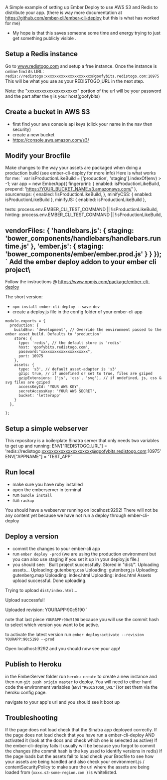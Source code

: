 A Simple example of setting up Ember Deploy to use AWS S3 and Redis to distribute your app. 
(there is way more documentation at https://github.com/ember-cli/ember-cli-deploy but this is what has worked for me) 

- My hope is that this saves someone some time and energy trying to just get something publicly visible .

Setup a Redis instance
----
Go to www.redistogo.com and setup a free instance.
Once the instance is online find its URL:
`redis://redistogo:xxxxxxxxxxxxxxxxxxxxx@goofybits.redistogo.com:10975`
This will be what you use as your REDISTOGO_URL in the next step.

Note: the "xxxxxxxxxxxxxxxxxxxxx" portion of the url will be your password and the part after the `@` is your host(goofybits)


Create a bucket in AWS S3
------
- first find your aws console api keys (click your name in the nav then security)
- create a new bucket
- https://console.aws.amazon.com/s3/



Modify your Brocfile
----
Make changes to the way your assets are packaged when doing a production build (see ember-cli-deploy for more info)
Here is what works for me:
`
var isProductionLikeBuild = ['production', 'staging'].indexOf(env) > -1;
var app = new EmberApp({
fingerprint: {
    enabled: isProductionLikeBuild,
    prepend: 'https://YOUR_BUCKET_NAME.s3.amazonaws.com/'
  },
  sourcemaps: {
    enabled: !isProductionLikeBuild,
  },
  minifyCSS: { enabled: isProductionLikeBuild },
  minifyJS: { enabled: isProductionLikeBuild },

  tests: process.env.EMBER_CLI_TEST_COMMAND || !isProductionLikeBuild,
  hinting: process.env.EMBER_CLI_TEST_COMMAND || !isProductionLikeBuild,

  vendorFiles: {
    'handlebars.js': {
      staging:  'bower_components/handlebars/handlebars.runtime.js'
    },
    'ember.js': {
      staging:  'bower_components/ember/ember.prod.js'
    }
  }
});
`
Add the ember deploy addon to your ember cli project\
----
Follow the instructions @ https://www.npmjs.com/package/ember-cli-deploy

The short version:
- `npm install ember-cli-deploy --save-dev`
- create a deploy.js file in the config folder of your ember-cli app
```
module.exports = {
  production: {
    buildEnv: 'development', // Override the environment passed to the ember asset build. Defaults to 'production'
    store: {
      type: 'redis', // the default store is 'redis'
      host: 'goofybits.redistogo.com',
      password:"xxxxxxxxxxxxxxxxxxxxx",
      port: 10975
    },
    assets: {
      type: 's3', // default asset-adapter is 's3'
      gzip: true, // if undefined or set to true, files are gziped
      gzipExtensions: ['js', 'css', 'svg'], // if undefined, js, css & svg files are gziped
      accessKeyId: 'YOUR AWS KEY',
      secretAccessKey: 'YOUR AWS SECRET',
      bucket: 'letterapp'
    }
  },

};
``` 



Setup a simple webserver
---
This repository is a boilerplate Sinatra server that only needs two variables to get up and running:
    ENV["REDISTOGO_URL"] = 'redis://redistogo:xxxxxxxxxxxxxxxxxxxxx@goofybits.redistogo.com:10975' 
    ENV["APPNAME"] = 'TEST_APP'

Run local 
----
- make sure you have ruby installed
- open the emberserver in terminal 
- run `bundle install`
- run `rackup`

You should have a webserver running on localhost:9292! There will not be any content yet because we have not run a deploy through ember-cli-deploy

Deploy a version
---
- commit the changes to your ember-cli app
- run `ember deploy -prod`  (we are using the production environment but you can also use staging if you set it up in your deploy.js file.)
- you should see:
`
Built project successfully. Stored in "dist/".
Uploading assets...
Uploading: gutenberg.css
Uploading: gutenberg.js
Uploading: gutenberg.map
Uploading: index.html
Uploading: index.html
Assets upload successful. Done uploading.

Trying to upload `dist/index.html`...


Upload successful!

Uploaded revision: YOURAPP:90c5190
`

note that last piece `YOURAPP:90c5190` because you will use the commit hash to select which version you want to be active.

to activate the latest version run `ember deploy:activate --revision YOURAPP:90c5190 --prod`

Open localhost:9292 and you should now see your app!


Publish to Heroku
---

in the EmberServer folder run `heroku create` to create a new instance and then run `git push origin master` to deploy.
You will need to either hard code the environment variables (`ENV["REDISTOGO_URL"]`)or set them via the heroku config page.

navigate to your app's url and you should see it boot up 


Troubleshooting 
---
If the page does not load check that the Sinatra app deployed correctly.
If the page does not load check that you have run a ember-cli-deploy AND activated it (look at the docs and check which one is selected as active)
If the ember-cli-deploy fails it usually will be because you forgot to commit the changes (the commit hash is the key used to identify versions in redis)
If the page loads but the assets fail to load check your Brocfile to see how your assets are being handled and also check your environment.js / contentSecurityPolicy to make sure the url where the assets are being loaded from (`xxxx.s3-some-region.com `) is whitelisted. 






